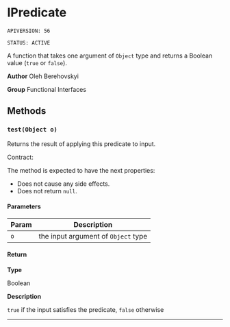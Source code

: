 # IPredicate

`APIVERSION: 56`

`STATUS: ACTIVE`

A function that takes one argument of `Object` type and returns a Boolean value (`true` or `false`).


**Author** Oleh Berehovskyi


**Group** Functional Interfaces

## Methods
### `test(Object o)`

Returns the result of applying this predicate to input. <p>Contract:</p> The method is expected to have the next properties: <ul>     <li>Does not cause any side effects.</li>     <li>Does not return `null`.</li> </ul>

#### Parameters
|Param|Description|
|---|---|
|`o`|the input argument of `Object` type|

#### Return

**Type**

Boolean

**Description**

`true` if the input satisfies the predicate, `false` otherwise

---
